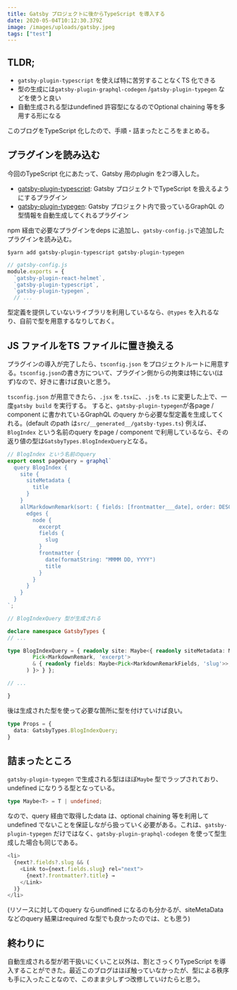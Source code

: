 ```yaml
---
title: Gatsby プロジェクトに後からTypeScript を導入する
date: 2020-05-04T10:12:30.379Z
image: /images/uploads/gatsby.jpeg
tags: ["test"]
---
```

## TLDR;
- `gatsby-plugin-typescript` を使えば特に苦労することなくTS 化できる
- 型の生成には`gatsby-plugin-graphql-codegen` /`gatsby-plugin-typegen` などを使うと良い
- 自動生成される型はundefined 許容型になるのでOptional chaining 等を多用する形になる 

このブログをTypeScript 化したので、手順・詰まったところをまとめる。

## プラグインを読み込む
今回のTypeScript 化にあたって、Gatsby 用のplugin を2つ導入した。
- [gatsby-plugin-typescript](https://www.gatsbyjs.org/packages/gatsby-plugin-typescript/): Gatsby プロジェクトでTypeScript を扱えるようにするプラグイン
- [gatsby-plugin-typegen](https://www.gatsbyjs.org/packages/gatsby-plugin-typegen/): Gatsby プロジェクト内で扱っているGraphQL の型情報を自動生成してくれるプラグイン 

npm 経由で必要なプラグインをdeps に追加し、`gatsby-config.js`で追加したプラグインを読み込む。

`$yarn add gatsby-plugin-typescript gatsby-plugin-typegen`

```javascript
// gatsby-config.js
module.exports = {
  `gatsby-plugin-react-helmet`,
  `gatsby-plugin-typescript`,
  `gatsby-plugin-typegen`,
  // ...
```

型定義を提供していないライブラリを利用しているなら、`@types` を入れるなり、自前で型を用意するなりしておく。 

## JS ファイルをTS ファイルに置き換える
プラグインの導入が完了したら、`tsconfig.json` をプロジェクトルートに用意する。`tsconfig.json`の書き方について、プラグイン側からの拘束は特にない(はず)なので、好きに書けば良いと思う。

`tsconfig.json` が用意できたら、`.jsx` を`.tsx`に、`.js`を`.ts` に変更した上で、一度`gatsby build` を実行する。 すると、`gatsby-plugin-typegen`が各page / component に書かれているGraphQL のquery から必要な型定義を生成してくれる。(default のpath は`src/__generated__/gatsby-types.ts`)
例えば、`BlogIndex` という名前のquery をpage / component で利用しているなら、その返り値の型は`GatsbyTypes.BlogIndexQuery`となる。

```typescript
// BlogIndex という名前のquery
export const pageQuery = graphql`
  query BlogIndex {
    site {
      siteMetadata {
        title
      }
    }
    allMarkdownRemark(sort: { fields: [frontmatter___date], order: DESC }) {
      edges {
        node {
          excerpt
          fields {
            slug
          }
          frontmatter {
            date(formatString: "MMMM DD, YYYY")
            title
          }
        }
      }
    }
  }
`;
```


```typescript
// BlogIndexQuery 型が生成される

declare namespace GatsbyTypes {
// ...

type BlogIndexQuery = { readonly site: Maybe<{ readonly siteMetadata: Maybe<Pick<SiteSiteMetadata, 'title'>> }>, readonly allMarkdownRemark: { readonly edges: ReadonlyArray<{ readonly node: (
        Pick<MarkdownRemark, 'excerpt'>
        & { readonly fields: Maybe<Pick<MarkdownRemarkFields, 'slug'>>, readonly frontmatter: Maybe<Pick<MarkdownRemarkFrontmatter, 'date' | 'title'>> }
      ) }> } };

// ...

}
```

後は生成された型を使って必要な箇所に型を付けていけば良い。
```typescript
type Props = {
  data: GatsbyTypes.BlogIndexQuery;
}
```

## 詰まったところ
`gatsby-plugin-typegen` で生成される型はほぼ`Maybe` 型でラップされており、undefined になりうる型となっている。

```typescript
type Maybe<T> = T | undefined;
```

なので、query 経由で取得したdata は、optional chaining 等を利用してundefined でないことを保証しながら扱っていく必要がある。これは、`gatsby-plugin-typegen` だけではなく、`gatsby-plugin-graphql-codegen` を使って型生成した場合も同じである。

```typescript
<li>
  {next?.fields?.slug && (
    <Link to={next.fields.slug} rel="next">
      {next?.frontmatter?.title} →
    </Link>
  )}
</li>
```

(リソースに対してのquery ならundfined になるのも分かるが、siteMetaData などのquery 結果はrequired な型でも良かったのでは、とも思う)

## 終わりに
自動生成される型が若干扱いにくいこと以外は、割とさっくりTypeScript を導入することができた。最近このブログはほぼ触っていなかったが、型による秩序も手に入ったことなので、このまま少しずつ改修していけたらと思う。 


